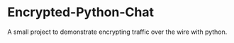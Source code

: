 # Encrypted-Python-Chat
A small project to demonstrate encrypting traffic over the wire with python. 
